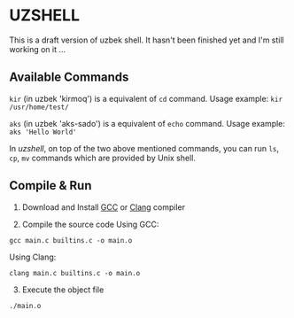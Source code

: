 # UZSHELL
This is a draft version of uzbek shell. It hasn't been finished yet and I'm still working on it ...

## Available Commands

```kir``` (in uzbek 'kirmoq') is a equivalent of ```cd``` command. Usage example: ```kir /usr/home/test/```


```aks``` (in uzbek 'aks-sado') is a equivalent of ```echo``` command. Usage example: ```aks 'Hello World'```

In *uzshell*, on top of the two above mentioned commands, you can run ```ls```, ```cp```, ```mv``` commands which are provided by Unix shell.

## Compile & Run
1. Download and Install [GCC](https://gcc.gnu.org/install/) or [Clang](https://clang.llvm.org/get_started.html) compiler

2. Compile the source code
Using GCC:
```
gcc main.c builtins.c -o main.o
```

Using Clang:
```
clang main.c builtins.c -o main.o
```

3. Execute the object file
```
./main.o
```
